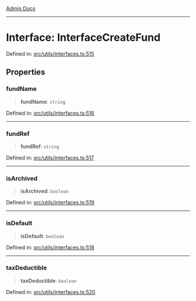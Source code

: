 [Admin Docs](/)

***

# Interface: InterfaceCreateFund

Defined in: [src/utils/interfaces.ts:515](https://github.com/PalisadoesFoundation/talawa-admin/blob/main/src/utils/interfaces.ts#L515)

## Properties

### fundName

> **fundName**: `string`

Defined in: [src/utils/interfaces.ts:516](https://github.com/PalisadoesFoundation/talawa-admin/blob/main/src/utils/interfaces.ts#L516)

***

### fundRef

> **fundRef**: `string`

Defined in: [src/utils/interfaces.ts:517](https://github.com/PalisadoesFoundation/talawa-admin/blob/main/src/utils/interfaces.ts#L517)

***

### isArchived

> **isArchived**: `boolean`

Defined in: [src/utils/interfaces.ts:519](https://github.com/PalisadoesFoundation/talawa-admin/blob/main/src/utils/interfaces.ts#L519)

***

### isDefault

> **isDefault**: `boolean`

Defined in: [src/utils/interfaces.ts:518](https://github.com/PalisadoesFoundation/talawa-admin/blob/main/src/utils/interfaces.ts#L518)

***

### taxDeductible

> **taxDeductible**: `boolean`

Defined in: [src/utils/interfaces.ts:520](https://github.com/PalisadoesFoundation/talawa-admin/blob/main/src/utils/interfaces.ts#L520)
